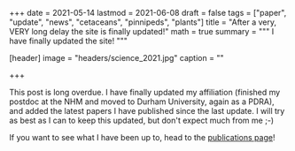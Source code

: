 +++
date = 2021-05-14
lastmod = 2021-06-08
draft = false
tags = ["paper", "update", "news", "cetaceans", "pinnipeds", "plants"]
title = "After a very, VERY long delay the site is finally updated!"
math = true
summary = """
I have finally updated the site!
"""

[header]
image = "headers/science_2021.jpg"
caption = ""

+++

This post is long overdue. I have finally updated my affiliation (finished my postdoc at the NHM and moved to Durham University, again as a PDRA), and added the latest papers I have published since the last update. I will try as best as I can to keep this updated, but don't expect much from me ;-)

If you want to see what I have been up to, head to the [publications page](https://www.gburin.com/#publications)!
